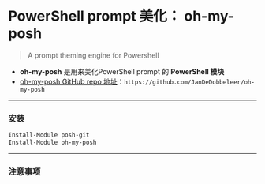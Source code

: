 # PowerShell prompt 美化： oh-my-posh  
> A prompt theming engine for Powershell   
- **oh-my-posh** 是用来美化PowerShell prompt 的 **PowerShell 模块**  
- [oh-my-posh GitHub repo 地址](https://github.com/JanDeDobbeleer/oh-my-posh)：`https://github.com/JanDeDobbeleer/oh-my-posh`  
<hr>

### 安装  
```ps1
Install-Module posh-git
Install-Module oh-my-posh
```
<hr>

### 注意事项
